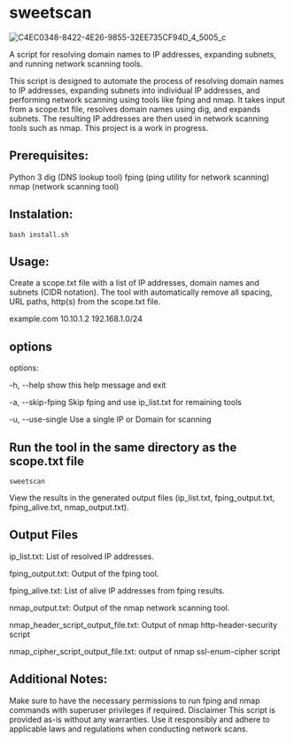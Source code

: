 # sweetscan   

![C4EC0348-8422-4E26-9855-32EE735CF94D_4_5005_c](https://github.com/U17Leetha/sweetscan/assets/80220625/c5a09406-c1c5-415d-85cf-d5b44f90825e)

                                                                                           
A script for resolving domain names to IP addresses, expanding subnets, and running network scanning tools.

This script is designed to automate the process of resolving domain names to IP addresses, expanding subnets into individual IP addresses, and performing network scanning using tools like fping and nmap. 
It takes input from a scope.txt file, resolves domain names using dig, and expands subnets. The resulting IP addresses are then used in network scanning tools such as nmap. This project is a work in progress.

## Prerequisites:

Python 3
dig (DNS lookup tool)
fping (ping utility for network scanning)
nmap (network scanning tool)

## Instalation:

    bash install.sh

## Usage:

Create a scope.txt file with a list of IP addresses, domain names and subnets (CIDR notation). The tool with automatically remove all spacing, URL paths, http(s) from the scope.txt file.

  example.com
  10.10.1.2
  192.168.1.0/24

## options 
options:

  -h, --help              show this help message and exit 
  
  -a, --skip-fping        Skip fping and use ip_list.txt for remaining tools
  
  -u, --use-single        Use a single IP or Domain for scanning
  
  
## Run the tool in the same directory as the scope.txt file

    sweetscan


View the results in the generated output files (ip_list.txt, fping_output.txt, fping_alive.txt, nmap_output.txt).

## Output Files

ip_list.txt: List of resolved IP addresses.

fping_output.txt: Output of the fping tool.

fping_alive.txt: List of alive IP addresses from fping results.

nmap_output.txt: Output of the nmap network scanning tool.

nmap_header_script_output_file.txt: Output of nmap http-header-security script 

nmap_cipher_script_output_file.txt: output of nmap ssl-enum-cipher script 


## Additional Notes:

Make sure to have the necessary permissions to run fping and nmap commands with superuser privileges if required.
Disclaimer
This script is provided as-is without any warranties. Use it responsibly and adhere to applicable laws and regulations when conducting network scans.



